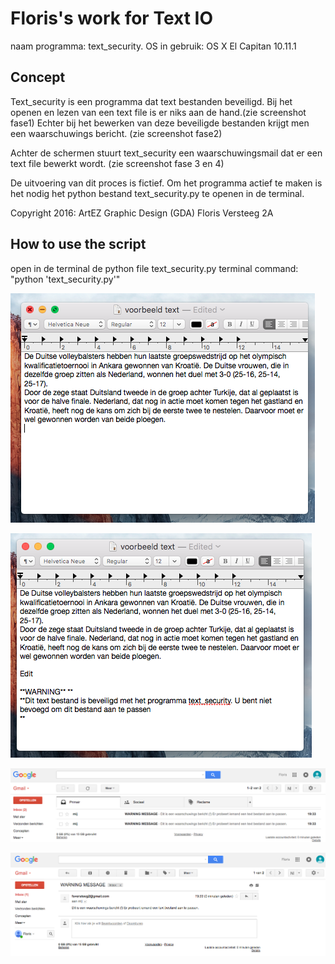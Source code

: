 # Floris's work for Text IO 


naam programma: text_security.
OS in gebruik: OS X El Capitan 10.11.1
## Concept
Text_security is een programma dat text bestanden beveiligd. Bij het openen en lezen van een text file is er niks aan de hand.(zie screenshot fase1) Echter bij het bewerken van deze beveiligde bestanden krijgt men een waarschuwings bericht. (zie screenshot fase2) 

Achter de schermen stuurt text_security een waarschuwingsmail dat er een text file bewerkt wordt. (zie screenshot fase 3 en 4)

De uitvoering van dit proces is fictief.
Om het programma actief te maken is het nodig het python bestand text_security.py te openen in de terminal. 

Copyright 2016:
ArtEZ Graphic Design (GDA)
Floris Versteeg 2A

## How to use the script
open in de terminal de python file text_security.py
terminal command: "python 'text_security.py'"

![ScreenShot](screenshotfase1.png)

![ScreenShot](screenshotfase2.png)

![ScreenShot](screenshotfase3.png)

![ScreenShot](screenshotfase4.png)


